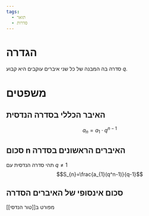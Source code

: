 ```yaml
---
tags:
  - תואר
  - סדרות
---
```

# הגדרה
סדרה בה המבנה של כל שני איברים עוקבים היא קבוע $q$.
# משפטים
## האיבר הכללי בסדרה הנדסית
$$a_{n}=a_{1}\cdot q^{n-1}$$
## סכום n האיברים הראשונים בסדרה
תהי סדרה הנדסית עם $q\neq 1$
$$S_{n}=\frac{a_{1}(q^n-1)}{q-1}$$
## סכום אינסופי של האיברים הסדרה
מפורט ב[[טור הנדסי]]